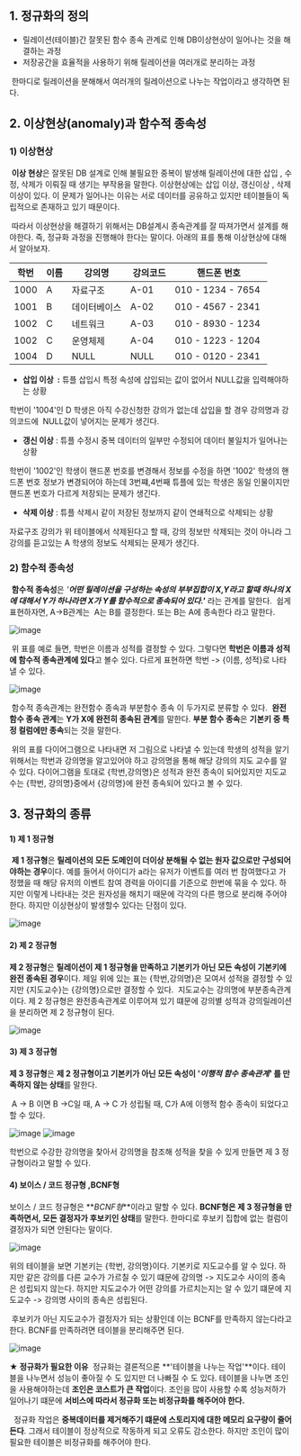 ## **1\. 정규화의 정의**

-   릴레이션(테이블)간 잘못된 함수 종속 관계로 인해 DB이상현상이 일어나는 것을 해결하는 과정
-   저장공간을 효율적을 사용하기 위해 릴레이션을 여러개로 분리하는 과정

 한마디로 릴레이션을 분해해서 여러개의 릴레이션으로 나누는 작업이라고 생각하면 된다. 

## **2\. 이상현상(anomaly)과 함수적 종속성**

### **1) 이상현상**

 **이상 현상**은 잘못된 DB 설계로 인해 불필요한 중복이 발생해 릴레이션에 대한 삽입 , 수정, 삭제가 이뤄질 때 생기는 부작용을 말한다. 이상현상에는 삽입 이상, 갱신이상 , 삭제이상이 있다. 이 문제가 일어나는 이유는 서로 데이터를 공유하고 있지만 테이블들이 독립적으로 존재하고 있기 때문이다.

 따라서 이상현상을 해결하기 위해서는 DB설계시 종속관계를 잘 따져가면서 설계를 해야한다. 즉, 정규화 과정을 진행해야 한다는 말이다. 아래의 표를 통해 이상현상에 대해서 알아보자. 

| 학번 | 이름 | 강의명 |  강의코드 | 핸드폰 번호 |
| --- | --- | --- | --- | --- |
| 1000 | A | 자료구조 | A-01 | 010 - 1234 - 7654 |
| 1001 | B | 데이터베이스 | A-02 | 010 - 4567 - 2341 |
| 1002 | C | 네트워크 | A-03 | 010 - 8930 - 1234 |
| 1002 | C | 운영체제 | A-04 | 010 - 1223 - 1204 |
| 1004 | D | NULL | NULL | 010 - 0120 - 2341  |

-   **삽입 이상  :** 튜플 삽입시 특정 속성에 삽입되는 값이 없어서 NULL값을 입력해야하는 상황

학번이 '1004'인 D 학생은 아직 수강신청한 강의가 없는데 삽입을 할 경우 강의명과 강의코드에  NULL값이 넣어지는 문제가 생긴다.

-   **갱신 이상** : 튜플 수정시 중복 데이터의 일부만 수정되어 데이터 불일치가 일어나는 상황

학번이 '1002'인 학생이 핸드폰 번호를 변경해서 정보를 수정을 하면 '1002' 학생의 핸드폰 번호 정보가 변경되어야 하는데 3번쨰,4번째 튜플에 있는 학생은 동일 인물이지만 핸드폰 번호가 다르게 저장되는 문제가 생긴다.

-   **삭제 이상** : 튜플 삭제시 같이 저장된 정보까지 같이 연쇄적으로 삭제되는 상황

자료구조 강의가 위 테이블에서 삭제된다고 할 때, 강의 정보만 삭제되는 것이 아니라 그 강의를 듣고있는 A 학생의 정보도 삭제되는 문제가 생긴다.

### **2) 함수적 종속성**

 **함수적 종속성**은 _'**어떤 릴레이션을 구성하는 속성의 부부집합이 X,Y라고 할때 하나의 X에 대해서 Y가 하나라면 X가 Y를 함수적으로 종속되어 있다.'**_ 라는 관계를 말한다.  쉽게 표현하자면, A->B관계는  A는 B를 결정한다. 또는 B는 A에 종속한다 라고 말한다.

![image](https://github.com/24tngus/CS_STUDY/assets/122462263/a5ade360-9d95-4c33-ad15-f9ca6e5b2eaa)

 위 표를 예로 들면, 학번은 이름과 성적를 결정할 수 있다. 그렇다면 **학번은 이름과 성적에 함수적 종속관계에 있다**고 볼수 있다. 다르게 표현하면 학번 -> {이름, 성적}로 나타낼 수 있다. 

![image](https://github.com/24tngus/CS_STUDY/assets/122462263/eb5f9499-a7df-4a93-a368-fe42816c3eba)

 함수적 종속관계는 완전함수 종속과 부분함수 종속 이 두가지로 분류할 수 있다.  **완전 함수 종속 관계**는 **Y가 X에 완전히 종속된 관계**를 말한다. **부분 함수 종속**은 **기본키 중 특정 컬럼에만 종속**되는 것을 말한다. 

 위의 표를 다이어그램으로 나타내면 저 그림으로 나타낼 수 있는데 학생의 성적을 알기 위해서는 학번과 강의명을 알고있어야 하고 강의명을 통해 해당 강의의 지도 교수를 알 수 있다. 다이어그램을 토대로 {학번,강의명}은 성적과 완전 종속이 되어있지만 지도교수는 {학번, 강의명}중에서 {강의명}에 완전 종속되어 있다고 볼 수 있다.

## **3\. 정규화의 종류**

#### **1) 제 1 정규형**

 **제 1 정규형**은 **릴레이션의 모든 도메인이 더이상 분해될 수 없는 원자 값으로만 구성되어야하는 경우**이다. 예를 들어서 아이디가 a라는 유저가 이벤트를 여러 번 참여했다고 가정했을 때 해당 유저의 이벤트 참여 경력을 아이디를 기준으로 한번에 묶을 수 있다. 하지만 이렇게 나타내는 것은 원자성을 해치기 때문에 각각의 다른 행으로 분리해 주어야 한다. 하지만 이상현상이 발생할수 있다는 단점이 있다.

![image](https://github.com/24tngus/CS_STUDY/assets/122462263/dc13606b-9438-43b3-b4e5-ab1b80f5844d)

#### **2) 제 2 정규형**

**제 2 정규형**은 **릴레이션이 제 1 정규형을 만족하고 기본키가 아닌 모든 속성이 기본키에 완전 종속된 경우**이다. 제일 위에 있는 표는 {학번,강의명}은 모여서 성적을 결정할 수 있지만 {지도교수}는 {강의명}으로만 결정할 수 있다.  지도교수는 강의명에 부분종속관계이다. 제 2 정규형은 완전종속관계로 이루어져 있기 떄문에 강의별 성적과 강의릴레이션을 분리하면 제 2 정규형이 된다.

![image](https://github.com/24tngus/CS_STUDY/assets/122462263/161ca337-5da0-43d1-b713-5615a163ca18)

#### **3) 제 3 정규형**

**제 3 정규형**은 **제 2 정규형이고 기본키가 아닌 모든 속성이 '_이행적 함수 종속관계'_ 를 만족하지 않는 상태**를 말한다.

 A -> B 이면 B ->C일 때, A -> C 가 성립될 때, C가 A에 이행적 함수 종속이 되었다고 할 수 있다.

![image](https://github.com/24tngus/CS_STUDY/assets/122462263/8692fd66-9a72-4ecf-bf67-e312dfeb888e)
![image](https://github.com/24tngus/CS_STUDY/assets/122462263/14ab755a-389a-41ab-b90e-d3da17f038ed)

학번으로 수강한 강의명을 찾아서 강의명을 참조해 성적을 찾을 수 있게 만들면 제 3 정규형이라고 말할 수 있다.

#### **4) 보이스 / 코드 정규형 ,BCNF형**

보이스 / 코드 정규형은 **_BCNF형_**이라고 말할 수 있다. **BCNF형은 제 3 정규형을 만족하면서, 모든 결정자가 후보키인 상태**를 말한다. 한마디로 후보키 집합에 없는 컬럼이 결정자가 되면 안된다는 말이다. 

![image](https://github.com/24tngus/CS_STUDY/assets/122462263/6c8b97d6-fd5b-4d9a-bb36-2b1d50fd3eaf)

위의 테이블을 보면 기본키는 {학번, 강의명}이다. 기본키로 지도교수를 알 수 있다. 하지만 같은 강의를 다른 교수가 가르칠 수 있기 떄문에 강의명 -> 지도교수 사이의 종속은 성립되지 않는다. 하지만 지도교수가 어떤 강의를 가르치는지는 알 수 있기 떄문에 지도교수 -> 강의명 사이의 종속은 성립된다.

 후보키가 아닌 지도교수가 결정자가 되는 상황인데 이는 BCNF를 만족하지 않는다라고 한다. BCNF를 만족하려면 테이블을 분리해주면 된다. 

![image](https://github.com/24tngus/CS_STUDY/assets/122462263/62d1b26d-97fb-4f85-93a4-78156e49b460)

**★ 정규화가 필요한 이유**  정규화는 결론적으론 **'테이블을 나누는 작업'**이다. 테이블을 나누면서 성능이 좋아질 수 도 있지만 더 나빠질 수 도 있다. 테이블을 나누면 조인을 사용해야하는데 **조인은 코스트가 큰 작업**이다. 조인을 많이 사용할 수록 성능저하가 일어나기 떄문에 **서비스에 따라서 정규화 또는 비정규화를 해주어야 한다.**   
  
  정규화 작업은 **중복데이터를 제거해주기 떄문에 스토리지에 대한 메모리 요구량이 줄어든다**. 그래서 테이블이 정상적으로 작동하게 되고 오류도 감소한다. 하지만 조인이 많이 필요한 테이블은 비정규화를 해주어야 한다.